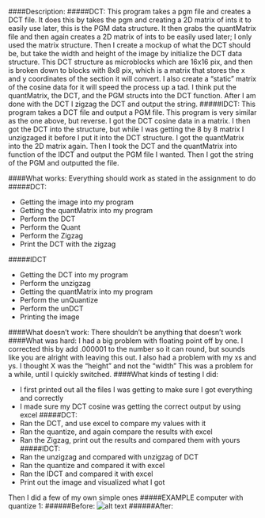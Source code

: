 ####Description:
#####DCT:
This program takes a pgm file and creates a DCT file. It does this by takes the pgm and creating a 2D matrix of ints it to easily use later, this is the PGM data structure. It then grabs the quantMatrix file and then again creates a 2D matrix of ints to be easily used later; I only used the matrix structure. Then I create a mockup of what the DCT should be, but take the width and height of the image by initialize the DCT data structure. This DCT structure as microblocks which are 16x16 pix, and then is broken down to blocks with 8x8 pix, which is a matrix that stores the x and y coordinates of the section it will convert. I also create a “static” matrix of the cosine data for it will speed the process up a tad. I think put the quantMatrix, the DCT, and the PGM structs into the DCT function. After I am done with the DCT I zigzag the DCT and output the string.
#####IDCT:
This program takes a DCT file and output a PGM file. This program is very similar as the one above, but reverse. I got the DCT cosine data in a matrix. I then got the DCT into the structure, but while I was getting the 8 by 8 matrix I unzigzaged it before I put it into the DCT structure.  I got the quantMatrix into the 2D matrix again. Then I took the DCT and the quantMatrix into function of the IDCT and output the PGM file I wanted. Then I got the string of the PGM and outputted the file. 

####What works:
Everything should work as stated in the assignment to do
#####DCT:
*	Getting the image into my program
*	Getting the quantMatrix into my program
*	Perform the DCT
*	Perform the Quant
*	Perform the Zigzag
*	Print the DCT with the zigzag

#####IDCT
*	Getting the DCT into my program
*	Perform the unzigzag
*	Getting the quantMatrix into my program
*	Perform the unQuantize
*	Perform the unDCT
*	Printing the image

####What doesn’t work:
There shouldn’t be anything that doesn’t work
####What was hard:
I had a big problem with floating point off by one. I corrected this by add .000001 to the number so it can round, but sounds like you are alright with leaving this out. I also had a problem with my xs and ys. I thought X was the “height” and not the “width” This was a problem for a while, until I quickly switched. 
####What kinds of testing I did:
*	I first printed out all the files I was getting to make sure I got everything and correctly
*	I made sure my DCT cosine was getting the correct output by using excel
#####DCT:
*	Ran the DCT, and use excel to compare my values with it
*	Ran the quantize, and again compare the results with excel
*	Ran the Zigzag, print out the results and compared them with yours
#####IDCT:
*	Ran the unzigzag and compared with unzigzag of DCT
*	Ran the quantize and compared it with excel
*	Ran the  IDCT and compared it with excel
*	Print out the image and visualized what I got

Then I did a few of my own simple ones
#####EXAMPLE computer with quantize 1:
######Before:
![alt text]()
######After:
